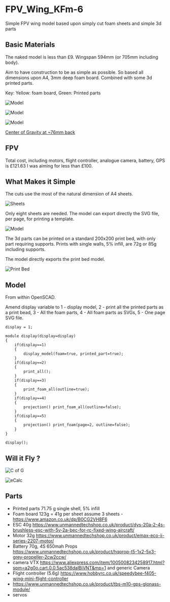 # FPV_Wing_KFm-6

Simple FPV wing model based upon simply cut foam sheets and simple 3d parts

## Basic Materials

The naked model is less than £9. Wingspan 594mm (or 705mm including body).

Aim to have construction to be as simple as possible. So based all dimensions upon A4, 3mm deep foam board. Combined with some 3d printed parts.

Key: Yellow: foam board, Green: Printed parts

![](./images/flying_wing_KMf-6_diagonal.png "Model")

![](./images/flying_wing_KMf-6_diagonal_front.png "Model")

![](./images/flying_wing_KMf-6_front.png "Model")

[Center of Gravity at ~76mm back](http://rcwingcog.a0001.net/?i=1)



## FPV

Total cost, including motors, flight controller, analogue camera, battery, GPS is  £121.63 I was aiming for less than  £100.


## What Makes it Simple

The cuts use the most of the natural dimension of A4 sheets. 

![](./images/flying_wing_KMf-6_foam_sheets.png "Sheets")

Only eight sheets are needed. The model can export directly the SVG file, per page, for printing a template.

![](./images/flying_wing_KMf-6_page_2.svg "Model")

The 3d parts can be printed on a standard 200x200 print bed, with only part requiring supports. Prints with single walls, 5% infill, are 72g or 85g including supports. 

The model directly exports the print bed model.

![](./images/flying_wing_KMf-6_prints.png "Print Bed")

## Model 

From within OpenSCAD.

Amend display variable to 1 - display model, 2 - print all the printed parts as a print bead, 3 - All the foam parts, 4 - All foam parts as SVGs, 5 - One page SVG file. 

```
display = 1;

module display(display=display)
{
    if(display==1)
    {
        display_model(foam=true, printed_part=true);
    }
    if(display==2)
    {
        print_all();
    }
    if(display==3)
    {
        print_foam_all(outline=true);
    }
    if(display==4)
    {
        projection() print_foam_all(outline=false);
    }
    if(display==5)
    {
        projection() print_foam(page=2, outline=false);
    }
}

display();
```

## Will it Fly ?

![](./images/CofG.png "C of G")

![](./images/eCalc.png "eCalc")


## Parts 

* Printed parts 71.75 g single shell, 5% infill
* Foam board 123g = 41g per sheet assume 3 sheets - https://www.amazon.co.uk/dp/B0CG2VH8F6 
* ESC 40g  https://www.unmannedtechshop.co.uk/product/dys-20a-2-4s-brushless-esc-with-5v-2a-bec-for-rc-fixed-wing-aircraft/
* Motor 32g https://www.unmannedtechshop.co.uk/product/emax-eco-ii-series-2207-motor/
* Battery 70g, 4S 650mah
 Props https://www.unmannedtechshop.co.uk/product/hqprop-t5-1x2-5x3-grey-propeller-2cw2ccw/
* camera VTX  https://www.aliexpress.com/item/1005008234258917.html?spm=a2g0o.cart.0.0.5ac538dalBiVNT&mp=1 and generic Camera 
* Flight controller (5.6g) https://www.hobbyrc.co.uk/speedybee-f405-wing-mini-flight-controller
* https://www.unmannedtechshop.co.uk/product/tbs-m10-gps-glonass-module/
* servos
